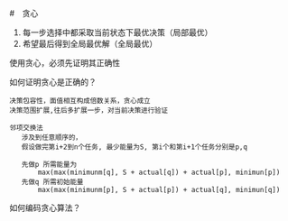 #　贪心


1. 每一步选择中都采取当前状态下最优决策（局部最优）
2. 希望最后得到全局最优解（全局最优）


使用贪心，必须先证明其正确性

如何证明贪心是正确的？
 
    决策包容性，面值相互构成倍数关系，贪心成立
    决策范围扩展,往后多扩展一步，对当前决策进行验证

    邻项交换法
       涉及到任意顺序的，
       假设做完第i+2到n个任务, 最少能量为S, 第i个和第i+1个任务分别是p,q

       先做p 所需能量为 
           max(max(minimunm[q], S + actual[q]) + actual[p], minimun[p])
       先做q 所需初始能量
           max(max(minimunm[p], S + actual[p]) + actual[q], minimun[q])

如何编码贪心算法？
    